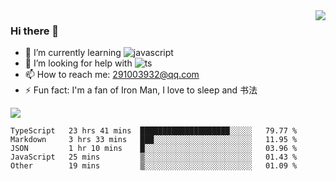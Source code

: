 <img align='right' src='https://github-readme-stats.vercel.app/api?username=niaogege&show_icons=true&theme=radical'/>

### Hi there 👋

- 🌱 I’m currently learning ![javascript](https://img.shields.io/badge/javacript-learn-orange)
- 🤔 I’m looking for help with ![ts](https://img.shields.io/badge/ts-learn-yellow)
- 📫 How to reach me: 291003932@qq.com
- ⚡ Fun fact:  I'm a fan of Iron Man, I love to sleep and 书法

![](https://github-readme-stats.vercel.app/api/top-langs/?username=niaogege&layout=compact)

<!--START_SECTION:waka-->
```text
TypeScript   23 hrs 41 mins  ████████████████████░░░░░   79.77 % 
Markdown     3 hrs 33 mins   ███░░░░░░░░░░░░░░░░░░░░░░   11.95 % 
JSON         1 hr 10 mins    █░░░░░░░░░░░░░░░░░░░░░░░░   03.96 % 
JavaScript   25 mins         ▒░░░░░░░░░░░░░░░░░░░░░░░░   01.43 % 
Other        19 mins         ▒░░░░░░░░░░░░░░░░░░░░░░░░   01.09 % 
```
<!--END_SECTION:waka-->
